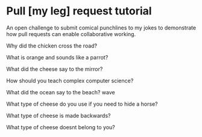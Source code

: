 # Pull [my leg] request tutorial
An open challenge to submit comical punchlines to my jokes to demonstrate how pull requests can enable collaborative working. 

Why did the chicken cross the road? 

What is orange and sounds like a parrot? 

What did the cheese say to the mirror? 

How should you teach complex computer science? 

What did the ocean say to the beach? wave

What type of cheese do you use if you need to hide a horse?

What type of cheese is made backwards?

What type of cheese doesnt belong to you?
